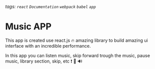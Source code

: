 ###### tags: `react` `Documentation` `webpack` `babel` `app`

# Music APP

This app is created use react.js :fire: amazing library to build amazing ui interface with an incredible performance.

In this app you can listen music, skip forward trough the music, pause music, library section, skip, etc :exclamation: :wolf: :loud_sound: 
